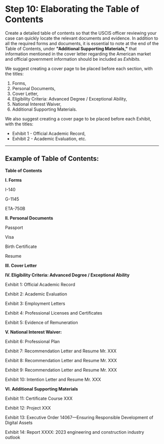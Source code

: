 # Step 10: Elaborating the Table of Contents

Create a detailed table of contents so that the USCIS officer reviewing your case can quickly locate the relevant documents and evidence.
In addition to all the required forms and documents, it is essential to note at the end of the Table of Contents, under **"Additional Supporting Materials,"** that information mentioned in the cover letter regarding the American market and official government information should be included as *Exhibits.*

We suggest creating a cover page to be placed before each section, with the titles: 

1. Forms,
2. Personal Documents,
3. Cover Letter,
4. Eligibility Criteria: Advanced Degree / Exceptional Ability,
5. National Interest Waiver,
6. Additional Supporting Materials.

We also suggest creating a cover page to be placed before each Exhibit, with the titles: 

* Exhibit 1 - Official Academic Record,
* Exhibit 2 - Academic Evaluation, etc.

---

## Example of Table of Contents:

**Table of Contents**

**I. Forms**


I-140

G-1145


ETA-750B

**II. Personal Documents**

Passport


Visa

Birth Certificate


Resume

**I****II****. Cover Letter**

**IV. Eligibility Criteria: Advanced Degree / Exceptional Ability**


Exhibit 1: Official Academic Record


Exhibit 2: Academic Evaluation

Exhibit 3: Employment Letters


Exhibit 4: Professional Licenses and Certificates


Exhibit 5: Evidence of Remuneration

**V. National Interest Waiver:**

Exhibit 6: Professional Plan


Exhibit 7: Recommendation Letter and Resume Mr. XXX

Exhibit 8: Recommendation Letter and Resume Mr. XXX


Exhibit 9: Recommendation Letter and Resume Mr. XXX

Exhibit 10: Intention Letter and Resume Mr. XXX

**VI. Additional Supporting Materials**

Exhibit 11: Certificate Course XXX


Exhibit 12: Project XXX

Exhibit 13: Executive Order 14067—Ensuring Responsible Development of Digital Assets


Exhibit 14: Report XXXX: 2023 engineering and construction industry outlook
